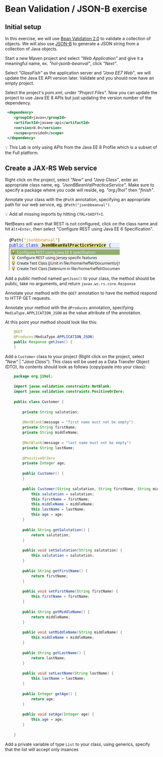 # Bean Validation / JSON-B exercise

## Initial setup

In this exercise, we will use [Bean Validation 2.0](http://beanvalidation.org/) to validate a collection of objects. We will also use [JSON-B](http://json-b.net/) to generate a JSON string from a collection of Java objects.

Start a new Maven project and select *"Web Application"* and give it a meaningful name, ex. *"hol-jsonb-beanval"*, click *"Next"*.

Select *"GlassFish"* as the application server and *"Java EE7 Web"*, we will update the Java EE API version later. Validate and you should now have an empty project.

Select the project's *pom.xml*, under *"Project Files"*. Now you can update the project to use Java EE 8 APIs but just updating the version number of the *<javaee-web-api>* dependency.

```xml
 <dependency>
    <groupId>javax</groupId>
    <artifactId>javaee-api</artifactId>
    <version>8.0</version>
    <scope>provided</scope>
 </dependency>
```

:bulb: This Lab is only using APIs from the Java EE 8 Profile which is a subset of the Full platform.

## Create a JAX-RS Web service

Right click on the project, select *"New"* and *"Java Class"*, enter an appropriate class name, eg. *"JsonBBeanValPracticeService"*. Make sure to specify a package where you code will reside, eg. *"org.j1hol"* then *"finish"*.  

Annotate your class with the `@Path` annotation, specifying an appropriate path for our web service, eg. `@Path("jsonbbeanval")`.

:bulb: Add all missing imports by hitting `CTRL+SHIFT+I`.

NetBeans will warn that REST is not configured, click on the class name and hit `Alt+Enter`, then select "Configure REST using Java EE 6 Specification".

![Configure REST](pic/pic-configure-rest.jpg)

Add a public method named `getJson()` to your class, the method should be public, take no arguments, and return `javax.ws.rs.core.Response`

Annotate your method with the `@GET` annotation to have the method respond to HTTP GET requests.

Annotate your method with the `@Produces` annotation, specifying `MediaType.APPLICATION_JSON` as the value attribute of the annotation.

At this point your method should look like this:

```java
    @GET
    @Produces(MediaType.APPLICATION_JSON)
    public Response getJson() {
    }
```
Add a `Customer` class to your project (Right click on the project, select *"New"* | "*Java Class*"). This class will be used as a Data Transfer Object (DTO), its contents should look as follows (copy/paste into your class):

```java
    package org.j1hol;

    import javax.validation.constraints.NotBlank;
    import javax.validation.constraints.PositiveOrZero;

    public class Customer {

        private String salutation;

        @NotBlank(message = "first name must not be empty")
        private String firstName;
        private String middleName;

        @NotBlank(message = "last name must not be empty")
        private String lastName;

        @PositiveOrZero
        private Integer age;

        public Customer() {
        }

        public Customer(String salutation, String firstName, String middleName, String lastName, Integer age) {
            this.salutation = salutation;
            this.firstName = firstName;
            this.middleName = middleName;
            this.lastName = lastName;
            this.age = age;
        }

        public String getSalutation() {
            return salutation;
        }

        public void setSalutation(String salutation) {
            this.salutation = salutation;
        }

        public String getFirstName() {
            return firstName;
        }

        public void setFirstName(String firstName) {
            this.firstName = firstName;
        }

        public String getMiddleName() {
            return middleName;
        }

        public void setMiddleName(String middleName) {
            this.middleName = middleName;
        }

        public String getLastName() {
            return lastName;
        }

        public void setLastName(String lastName) {
            this.lastName = lastName;
        }

        public Integer getAge() {
            return age;
        }

        public void setAge(Integer age) {
            this.age = age;
        }

    }
```

Add a private variable of type `List` to your class, using generics, specify that the list will accept only insances 